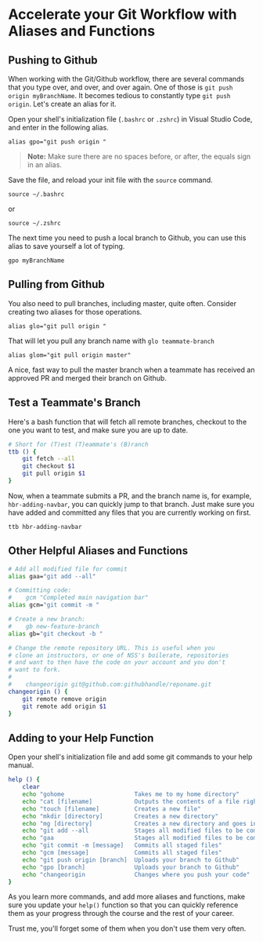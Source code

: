 # Accelerate your Git Workflow with Aliases and Functions

## Pushing to Github

When working with the Git/Github workflow, there are several commands that you type over, and over, and over again. One of those is `git push origin myBranchName`. It becomes tedious to constantly type `git push origin`. Let's create an alias for it.

Open your shell's initialization file (`.bashrc` or `.zshrc`) in Visual Studio Code, and enter in the following alias.

`alias gpo="git push origin "`

> **Note:** Make sure there are no spaces before, or after, the equals sign in an alias.

Save the file, and reload your init file with the `source` command.

`source ~/.bashrc`

or

`source ~/.zshrc`

The next time you need to push a local branch to Github, you can use this alias to save yourself a lot of typing.

`gpo myBranchName`

## Pulling from Github

You also need to pull branches, including master, quite often. Consider creating two aliases for those operations.

`alias glo="git pull origin "`

That will let you pull any branch name with `glo teammate-branch`

`alias glom="git pull origin master"`

A nice, fast way to pull the master branch when a teammate has received an approved PR and merged their branch on Github.

## Test a Teammate's Branch

Here's a bash function that will fetch all remote branches, checkout to the one you want to test, and make sure you are up to date.

```sh
# Short for (T)est (T)eammate's (B)ranch
ttb () {
    git fetch --all
    git checkout $1
    git pull origin $1
}
```

Now, when a teammate submits a PR, and the branch name is, for example, `hbr-adding-navbar`, you can quickly jump to that branch. Just make sure you have added and committed any files that you are currently working on first.

`ttb hbr-adding-navbar`

## Other Helpful Aliases and Functions

```sh
# Add all modified file for commit
alias gaa="git add --all"

# Committing code:
#    gcm "Completed main navigation bar"
alias gcm="git commit -m "

# Create a new branch:
#    gb new-feature-branch
alias gb="git checkout -b "

# Change the remote repository URL. This is useful when you
# clone an instructors, or one of NSS's boilerate, repositories
# and want to then have the code on your account and you don't
# want to fork.
#
#    changeorigin git@github.com:githubhandle/reponame.git
changeorigin () {
    git remote remove origin
    git remote add origin $1
}
```

## Adding to your Help Function

Open your shell's initialization file and add some git commands to your help manual.

```sh
help () {
    clear
    echo "gohome                    Takes me to my home directory"
    echo "cat [filename]            Outputs the contents of a file right in the terminal"
    echo "touch [filename]          Creates a new file"
    echo "mkdir [directory]         Creates a new directory"
    echo "mg [directory]            Creates a new directory and goes into it"
    echo "git add --all             Stages all modified files to be committed"
    echo "gaa                       Stages all modified files to be committed"
    echo "git commit -m [message]   Commits all staged files"
    echo "gcm [message]             Commits all staged files"
    echo "git push origin [branch]  Uploads your branch to Github"
    echo "gpo [branch]              Uploads your branch to Github"
    echo "changeorigin              Changes where you push your code"
}
```

As you learn more commands, and add more aliases and functions, make sure you update your `help()` function so that you can quickly reference them as your progress through the course and the rest of your career.

Trust me, you'll forget some of them when you don't use them very often.
